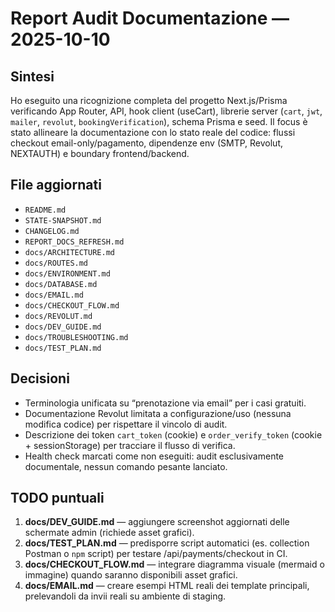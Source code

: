 # Report Audit Documentazione — 2025-10-10

## Sintesi
Ho eseguito una ricognizione completa del progetto Next.js/Prisma verificando App Router, API, hook client (useCart), librerie server (`cart`, `jwt`, `mailer`, `revolut`, `bookingVerification`), schema Prisma e seed. Il focus è stato allineare la documentazione con lo stato reale del codice: flussi checkout email-only/pagamento, dipendenze env (SMTP, Revolut, NEXTAUTH) e boundary frontend/backend.

## File aggiornati
- `README.md`
- `STATE-SNAPSHOT.md`
- `CHANGELOG.md`
- `REPORT_DOCS_REFRESH.md`
- `docs/ARCHITECTURE.md`
- `docs/ROUTES.md`
- `docs/ENVIRONMENT.md`
- `docs/DATABASE.md`
- `docs/EMAIL.md`
- `docs/CHECKOUT_FLOW.md`
- `docs/REVOLUT.md`
- `docs/DEV_GUIDE.md`
- `docs/TROUBLESHOOTING.md`
- `docs/TEST_PLAN.md`

## Decisioni
- Terminologia unificata su “prenotazione via email” per i casi gratuiti.
- Documentazione Revolut limitata a configurazione/uso (nessuna modifica codice) per rispettare il vincolo di audit.
- Descrizione dei token `cart_token` (cookie) e `order_verify_token` (cookie + sessionStorage) per tracciare il flusso di verifica.
- Health check marcati come non eseguiti: audit esclusivamente documentale, nessun comando pesante lanciato.

## TODO puntuali
1. **docs/DEV_GUIDE.md** — aggiungere screenshot aggiornati delle schermate admin (richiede asset grafici). 
2. **docs/TEST_PLAN.md** — predisporre script automatici (es. collection Postman o `npm` script) per testare /api/payments/checkout in CI.
3. **docs/CHECKOUT_FLOW.md** — integrare diagramma visuale (mermaid o immagine) quando saranno disponibili asset grafici.
4. **docs/EMAIL.md** — creare esempi HTML reali dei template principali, prelevandoli da invii reali su ambiente di staging.
